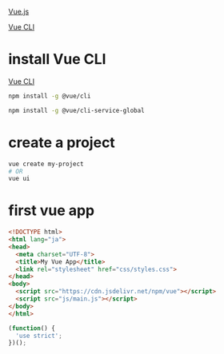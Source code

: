 [Vue.js](https://vuejs.org/)


[Vue CLI](https://cli.vuejs.org/)

# install Vue CLI

[Vue CLI](https://cli.vuejs.org/)

```sh
npm install -g @vue/cli

npm install -g @vue/cli-service-global

```

# create a project

```sh
vue create my-project
# OR
vue ui
```


# first vue app
```html
<!DOCTYPE html>
<html lang="ja">
<head>
  <meta charset="UTF-8">
  <title>My Vue App</title>
  <link rel="stylesheet" href="css/styles.css">
</head>
<body>
  <script src="https://cdn.jsdelivr.net/npm/vue"></script>
  <script src="js/main.js"></script>
</body>
</html>
```

```js
(function() {
  'use strict';
})();
```
